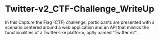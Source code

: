 # Twitter-v2_CTF-Challenge_WriteUp
In this Capture the Flag (CTF) challenge, participants are presented with a scenario centered around a web application and an API that mimics the functionalities of a Twitter-like platform, aptly named "Twitter v2".
